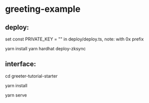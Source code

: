 # greeting-example

## deploy:
set const PRIVATE_KEY = "<YouPrivateKey>"  in  deploy/deploy.ts, note: with 0x prefix

yarn install
yarn hardhat deploy-zksync


## interface:
cd greeter-tutorial-starter

yarn install

yarn serve
